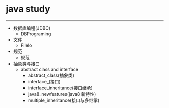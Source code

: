 # java study

---

- 数据库编程(JDBC)
  - DBPrograming
- 文件
  - FileIo
- 规范
  - 规范
- 抽象类与接口
  - abstract class and interface
    - abstract_class(抽象类)
    - interface\_(接口)
    - interface_inheritance(接口继承)
    - java8_newfeatures(java8 新特性)
    - multiple_inheritance(接口与多继承)
